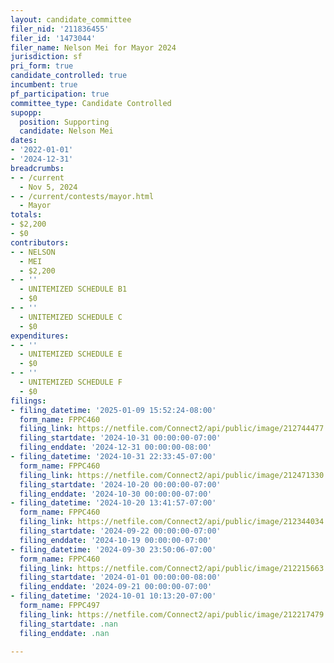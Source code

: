 ```yaml
---
layout: candidate_committee
filer_nid: '211836455'
filer_id: '1473044'
filer_name: Nelson Mei for Mayor 2024
jurisdiction: sf
pri_form: true
candidate_controlled: true
incumbent: true
pf_participation: true
committee_type: Candidate Controlled
supopp:
  position: Supporting
  candidate: Nelson Mei
dates:
- '2022-01-01'
- '2024-12-31'
breadcrumbs:
- - /current
  - Nov 5, 2024
- - /current/contests/mayor.html
  - Mayor
totals:
- $2,200
- $0
contributors:
- - NELSON
  - MEI
  - $2,200
- - ''
  - UNITEMIZED SCHEDULE B1
  - $0
- - ''
  - UNITEMIZED SCHEDULE C
  - $0
expenditures:
- - ''
  - UNITEMIZED SCHEDULE E
  - $0
- - ''
  - UNITEMIZED SCHEDULE F
  - $0
filings:
- filing_datetime: '2025-01-09 15:52:24-08:00'
  form_name: FPPC460
  filing_link: https://netfile.com/Connect2/api/public/image/212744477
  filing_startdate: '2024-10-31 00:00:00-07:00'
  filing_enddate: '2024-12-31 00:00:00-08:00'
- filing_datetime: '2024-10-31 22:33:45-07:00'
  form_name: FPPC460
  filing_link: https://netfile.com/Connect2/api/public/image/212471330
  filing_startdate: '2024-10-20 00:00:00-07:00'
  filing_enddate: '2024-10-30 00:00:00-07:00'
- filing_datetime: '2024-10-20 13:41:57-07:00'
  form_name: FPPC460
  filing_link: https://netfile.com/Connect2/api/public/image/212344034
  filing_startdate: '2024-09-22 00:00:00-07:00'
  filing_enddate: '2024-10-19 00:00:00-07:00'
- filing_datetime: '2024-09-30 23:50:06-07:00'
  form_name: FPPC460
  filing_link: https://netfile.com/Connect2/api/public/image/212215663
  filing_startdate: '2024-01-01 00:00:00-08:00'
  filing_enddate: '2024-09-21 00:00:00-07:00'
- filing_datetime: '2024-10-01 10:13:20-07:00'
  form_name: FPPC497
  filing_link: https://netfile.com/Connect2/api/public/image/212217479
  filing_startdate: .nan
  filing_enddate: .nan

---
```

